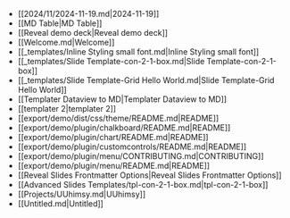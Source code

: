 - [[2024/11/2024-11-19.md|2024-11-19]]
- [[MD Table|MD Table]]
- [[Reveal demo deck|Reveal demo deck]]
- [[Welcome.md|Welcome]]
- [[_templates/Inline Styling small font.md|Inline Styling small font]]
- [[_templates/Slide Template-con-2-1-box.md|Slide Template-con-2-1-box]]
- [[_templates/Slide Template-Grid Hello World.md|Slide Template-Grid Hello World]]
- [[Templater Dataview to MD|Templater Dataview to MD]]
- [[templater 2|templater 2]]
- [[export/demo/dist/css/theme/README.md|README]]
- [[export/demo/plugin/chalkboard/README.md|README]]
- [[export/demo/plugin/chart/README.md|README]]
- [[export/demo/plugin/customcontrols/README.md|README]]
- [[export/demo/plugin/menu/CONTRIBUTING.md|CONTRIBUTING]]
- [[export/demo/plugin/menu/README.md|README]]
- [[Reveal Slides Frontmatter Options|Reveal Slides Frontmatter Options]]
- [[Advanced Slides Templates/tpl-con-2-1-box.md|tpl-con-2-1-box]]
- [[Projects/UUhimsy.md|UUhimsy]]
- [[Untitled.md|Untitled]]